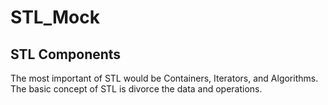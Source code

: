 # STL_Mock
## STL Components
The most important of STL would be Containers, Iterators, and Algorithms.  
The basic concept of STL is divorce the data and operations. 

